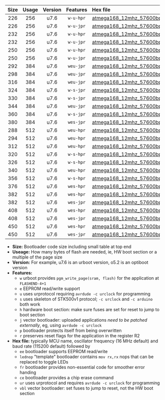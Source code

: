 |Size|Usage|Version|Features|Hex file|
|:-:|:-:|:-:|:-:|:--|
|226|256|u7.6|`w-u-hpr`|[atmega168_12mhz_57600bps_ur.hex](https://raw.githubusercontent.com/stefanrueger/urboot/main//atmega168_12mhz_57600bps_ur.hex)|
|226|256|u7.6|`w-u-jpr`|[atmega168_12mhz_57600bps_ur_vbl.hex](https://raw.githubusercontent.com/stefanrueger/urboot/main//atmega168_12mhz_57600bps_ur_vbl.hex)|
|232|256|u7.6|`w-u-hpr`|[atmega168_12mhz_57600bps_lednop_ur.hex](https://raw.githubusercontent.com/stefanrueger/urboot/main//atmega168_12mhz_57600bps_lednop_ur.hex)|
|232|256|u7.6|`w-u-jpr`|[atmega168_12mhz_57600bps_lednop_ur_vbl.hex](https://raw.githubusercontent.com/stefanrueger/urboot/main//atmega168_12mhz_57600bps_lednop_ur_vbl.hex)|
|250|256|u7.6|`w-u-hpr`|[atmega168_12mhz_57600bps_lednop_fr_ur.hex](https://raw.githubusercontent.com/stefanrueger/urboot/main//atmega168_12mhz_57600bps_lednop_fr_ur.hex)|
|250|256|u7.6|`w-u-jpr`|[atmega168_12mhz_57600bps_lednop_fr_ur_vbl.hex](https://raw.githubusercontent.com/stefanrueger/urboot/main//atmega168_12mhz_57600bps_lednop_fr_ur_vbl.hex)|
|292|384|u7.6|`weu-jpr`|[atmega168_12mhz_57600bps_ee_ur_vbl.hex](https://raw.githubusercontent.com/stefanrueger/urboot/main//atmega168_12mhz_57600bps_ee_ur_vbl.hex)|
|298|384|u7.6|`weu-jpr`|[atmega168_12mhz_57600bps_ee_lednop_ur_vbl.hex](https://raw.githubusercontent.com/stefanrueger/urboot/main//atmega168_12mhz_57600bps_ee_lednop_ur_vbl.hex)|
|316|384|u7.6|`weu-jpr`|[atmega168_12mhz_57600bps_ee_lednop_fr_ur_vbl.hex](https://raw.githubusercontent.com/stefanrueger/urboot/main//atmega168_12mhz_57600bps_ee_lednop_fr_ur_vbl.hex)|
|324|384|u7.6|`w-s-jpr`|[atmega168_12mhz_57600bps_vbl.hex](https://raw.githubusercontent.com/stefanrueger/urboot/main//atmega168_12mhz_57600bps_vbl.hex)|
|330|384|u7.6|`w-s-jpr`|[atmega168_12mhz_57600bps_lednop_vbl.hex](https://raw.githubusercontent.com/stefanrueger/urboot/main//atmega168_12mhz_57600bps_lednop_vbl.hex)|
|344|384|u7.6|`weu-jpr`|[atmega168_12mhz_57600bps_ee_lednop_fr_ce_ur_vbl.hex](https://raw.githubusercontent.com/stefanrueger/urboot/main//atmega168_12mhz_57600bps_ee_lednop_fr_ce_ur_vbl.hex)|
|360|384|u7.6|`w-s-jpr`|[atmega168_12mhz_57600bps_lednop_fr_vbl.hex](https://raw.githubusercontent.com/stefanrueger/urboot/main//atmega168_12mhz_57600bps_lednop_fr_vbl.hex)|
|380|384|u7.6|`wes-jpr`|[atmega168_12mhz_57600bps_ee_vbl.hex](https://raw.githubusercontent.com/stefanrueger/urboot/main//atmega168_12mhz_57600bps_ee_vbl.hex)|
|288|512|u7.6|`weu-hpr`|[atmega168_12mhz_57600bps_ee_ur.hex](https://raw.githubusercontent.com/stefanrueger/urboot/main//atmega168_12mhz_57600bps_ee_ur.hex)|
|294|512|u7.6|`weu-hpr`|[atmega168_12mhz_57600bps_ee_lednop_ur.hex](https://raw.githubusercontent.com/stefanrueger/urboot/main//atmega168_12mhz_57600bps_ee_lednop_ur.hex)|
|312|512|u7.6|`weu-hpr`|[atmega168_12mhz_57600bps_ee_lednop_fr_ur.hex](https://raw.githubusercontent.com/stefanrueger/urboot/main//atmega168_12mhz_57600bps_ee_lednop_fr_ur.hex)|
|320|512|u7.6|`w-s-hpr`|[atmega168_12mhz_57600bps.hex](https://raw.githubusercontent.com/stefanrueger/urboot/main//atmega168_12mhz_57600bps.hex)|
|326|512|u7.6|`w-s-hpr`|[atmega168_12mhz_57600bps_lednop.hex](https://raw.githubusercontent.com/stefanrueger/urboot/main//atmega168_12mhz_57600bps_lednop.hex)|
|340|512|u7.6|`weu-hpr`|[atmega168_12mhz_57600bps_ee_lednop_fr_ce_ur.hex](https://raw.githubusercontent.com/stefanrueger/urboot/main//atmega168_12mhz_57600bps_ee_lednop_fr_ce_ur.hex)|
|356|512|u7.6|`w-s-hpr`|[atmega168_12mhz_57600bps_lednop_fr.hex](https://raw.githubusercontent.com/stefanrueger/urboot/main//atmega168_12mhz_57600bps_lednop_fr.hex)|
|376|512|u7.6|`wes-hpr`|[atmega168_12mhz_57600bps_ee.hex](https://raw.githubusercontent.com/stefanrueger/urboot/main//atmega168_12mhz_57600bps_ee.hex)|
|382|512|u7.6|`wes-hpr`|[atmega168_12mhz_57600bps_ee_lednop.hex](https://raw.githubusercontent.com/stefanrueger/urboot/main//atmega168_12mhz_57600bps_ee_lednop.hex)|
|382|512|u7.6|`wes-jpr`|[atmega168_12mhz_57600bps_ee_lednop_vbl.hex](https://raw.githubusercontent.com/stefanrueger/urboot/main//atmega168_12mhz_57600bps_ee_lednop_vbl.hex)|
|408|512|u7.6|`wes-hpr`|[atmega168_12mhz_57600bps_ee_lednop_fr.hex](https://raw.githubusercontent.com/stefanrueger/urboot/main//atmega168_12mhz_57600bps_ee_lednop_fr.hex)|
|408|512|u7.6|`wes-jpr`|[atmega168_12mhz_57600bps_ee_lednop_fr_vbl.hex](https://raw.githubusercontent.com/stefanrueger/urboot/main//atmega168_12mhz_57600bps_ee_lednop_fr_vbl.hex)|
|450|512|u7.6|`wes-hpr`|[atmega168_12mhz_57600bps_ee_lednop_fr_ce.hex](https://raw.githubusercontent.com/stefanrueger/urboot/main//atmega168_12mhz_57600bps_ee_lednop_fr_ce.hex)|
|450|512|u7.6|`wes-jpr`|[atmega168_12mhz_57600bps_ee_lednop_fr_ce_vbl.hex](https://raw.githubusercontent.com/stefanrueger/urboot/main//atmega168_12mhz_57600bps_ee_lednop_fr_ce_vbl.hex)|

- **Size:** Bootloader code size including small table at top end
- **Useage:** How many bytes of flash are needed, ie, HW boot section or a multiple of the page size
- **Version:** For example, u7.6 is an urboot version, o5.2 is an optiboot version
- **Features:**
  + `w` urboot provides `pgm_write_page(sram, flash)` for the application at `FLASHEND-4+1`
  + `e` EEPROM read/write support
  + `u` uses urprotocol requiring `avrdude -c urclock` for programming
  + `s` uses skeleton of STK500v1 protocol; `-c urclock` and `-c arduino` both work
  + `h` hardware boot section: make sure fuses are set for reset to jump to boot section
  + `j` vector bootloader: uploaded applications *need to be patched externally*, eg, using `avrdude -c urclock`
  + `p` bootloader protects itself from being overwritten
  + `r` preserves reset flags for the application in the register R2
- **Hex file:** typically MCU name, oscillator frequency (16 MHz default) and baud rate (115200 default) followed by
  + `ee` bootloader supports EEPROM read/write
  + `lednop` "template" bootloader contains `mov rx,rx` nops that can be replaced to toggle LEDs
  + `fr` bootloader provides non-essential code for smoother error handing
  + `ce` bootloader provides a chip erase command
  + `ur` uses urprotocol and requires `avrdude -c urclock` for programming
  + `vbl` vector bootloader: set fuses to jump to reset, not the HW boot section
